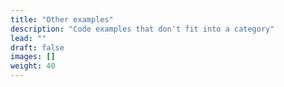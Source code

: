 ```yaml
---
title: "Other examples"
description: "Code examples that don't fit into a category"
lead: ""
draft: false
images: []
weight: 40
---
```

